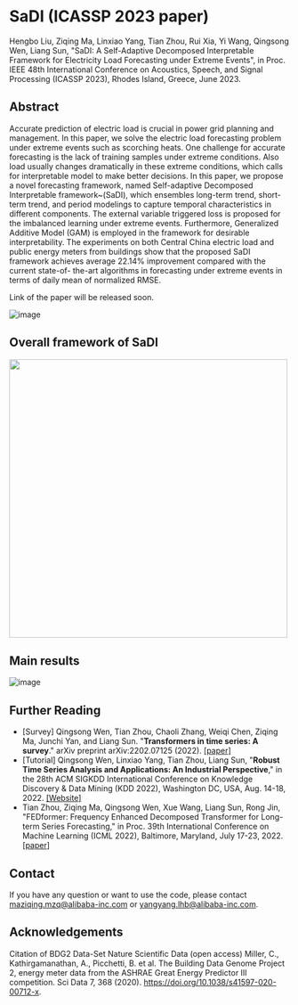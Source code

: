 # SaDI (ICASSP 2023 paper)

Hengbo Liu, Ziqing Ma, Linxiao Yang, Tian Zhou, Rui Xia, Yi Wang, Qingsong Wen, Liang Sun, "SaDI: A Self-Adaptive Decomposed Interpretable Framework for Electricity Load Forecasting under Extreme Events", in Proc. IEEE 48th International Conference on Acoustics, Speech, and Signal Processing (ICASSP 2023), Rhodes Island, Greece, June 2023.

## Abstract
Accurate prediction of electric load is crucial in power grid planning and management. In this paper, we solve the electric load forecasting problem under extreme events such as scorching heats. One challenge for accurate forecasting is the lack of training samples under extreme conditions. Also load usually  changes dramatically in these extreme conditions, which calls for interpretable model to make better decisions. 
In this paper, we propose a novel forecasting framework, named Self-adaptive Decomposed Interpretable framework~(SaDI), which ensembles long-term trend, short-term trend, and period modelings to capture temporal characteristics in different components. The external variable triggered loss is proposed for the imbalanced learning under extreme events. 
Furthermore, Generalized Additive Model (GAM) is employed in
the framework for desirable interpretability. The experiments on both Central China electric load and public energy meters from buildings show that the proposed SaDI framework achieves
average $22.14\%$ improvement compared with the current state-of-
the-art algorithms in forecasting under extreme events in
terms of daily mean of normalized RMSE. 

Link of the paper will be released soon.


![image](https://user-images.githubusercontent.com/44238026/219562512-941333b9-a121-4d3f-ba61-898a016ec7ce.png)

## Overall framework of SaDI
<img src="https://user-images.githubusercontent.com/44238026/219563089-b8220c34-1bbf-4f54-ab04-5cdde25d53df.png" width="500">


## Main results
![image](https://user-images.githubusercontent.com/44238026/219563198-4cc596fa-8572-4166-90ca-ff6a7b94a04b.png)

## Further Reading

* [Survey] Qingsong Wen, Tian Zhou, Chaoli Zhang, Weiqi Chen, Ziqing Ma, Junchi Yan, and Liang Sun. "**Transformers in time series: A survey**." arXiv preprint arXiv:2202.07125 (2022). [[paper]](https://arxiv.org/abs/2202.07125)
* [Tutorial] Qingsong Wen, Linxiao Yang, Tian Zhou, Liang Sun, "**Robust Time Series Analysis and Applications: An Industrial Perspective**," in the 28th ACM SIGKDD International Conference on Knowledge Discovery & Data Mining (KDD 2022), Washington DC, USA, Aug. 14-18, 2022. [[Website]](https://qingsongedu.github.io/timeseries-tutorial-kdd-2022/)
* Tian Zhou, Ziqing Ma, Qingsong Wen, Xue Wang, Liang Sun, Rong Jin, "FEDformer: Frequency Enhanced Decomposed Transformer for Long-term Series Forecasting," in Proc. 39th International Conference on Machine Learning (ICML 2022), Baltimore, Maryland, July 17-23, 2022. [[paper](https://arxiv.org/abs/2201.12740)]


## Contact

If you have any question or want to use the code, please contact maziqing.mzq@alibaba-inc.com or yangyang.lhb@alibaba-inc.com.

## Acknowledgements
Citation of BDG2 Data-Set
Nature Scientific Data (open access)
Miller, C., Kathirgamanathan, A., Picchetti, B. et al. The Building Data Genome Project 2, energy meter data from the ASHRAE Great Energy Predictor III competition. Sci Data 7, 368 (2020). https://doi.org/10.1038/s41597-020-00712-x.
